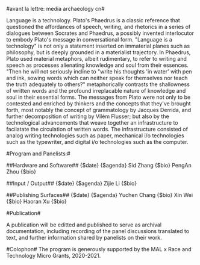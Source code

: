 #avant la lettre: media archaeology cn# 

Language is a technology. Plato's Phaedrus is a classic reference that questioned the affordances of speech, writing, and rhetorics in a series of dialogues between Socrates and Phaedrus, a possibly invented interlocutor to embody Plato's message in conversational form. "Language is a technology" is not only a statement inserted on immaterial planes such as philosophy, but is deeply grounded in a materialist trajectory. In Phaedrus, Plato used material metaphors, albeit rudimentary, to refer to writing and speech as processes alienating knowledge and soul from their essences. "Then he will not seriously incline to "write his thoughts 'in water' with pen and ink, sowing words which can neither speak for themselves nor teach the truth adequately to others?" metaphorically contrasts the shallowness of written words and the profound irreplacable nature of knowledge and soul in their essential forms. The messages from Plato were not only to be contested and enriched by thinkers and the concepts that they've brought forth, most notably the concept of grammatology by Jacques Derrida, and further decomposition of writing by Vilém Flusser; but also by the technological advancements  that weave together an infrastructure to facilatate the circulation of written words. The infrastructure consisted of analog writing technologies such as paper, mechanical i/o technologies such as the typewriter, and digital i/o technologies such as the computer. 

<!---This will be further editted after looking into Of Grammatology
	
In the West, the written word is organized using the alphabet system, such as the Roman alphabet. In writing cultures mediated not by the alphabet, it is a whole different story. The program specifically revolves around the culture and technology surrounding the Chinese language. Organized by ideograms, the technological developments made for circulating Chinese text, exist in complex relationship to the West. The differentiations are both immaterial and material. Immaterial, as in how the ideogram writing system organize abstract thinking; material, as in how hardware developments in technology adapts to the ideogram writing system from prototypes that based on Western alphabets. Examples such as the early Chinese typewriter with ideogram inputs, and i/o systems developed since personal computing to transform QWERTY keyboard inputs to ideogram based characters. The choice to focus on a non-western writing technology is attempt to map out, how the conception of race may be technologically conditioned. Too often we know race as a definitive notion, associated with relatively fixed parameters: national and regional borders, biological traits, and cultural customs stereotypically performed by designated racial groups. The project is an attempt to unravel the notion of race with a processual, rather than the definitive manner, by choosing the Chinese writing technology as a field of investigation. "Avant la lettre" not only reflects that the project deals with "letters", but also refers to the diverse practices with relation to Chinese writing technologies in an archaeological manner, but may not have been formally presented or recognized by the Western media archaeology context. --->


#Program and Panelists:#

##Hardware and Software##
{$date}
{$agenda}
Sid Zhang {$bio}
PengAn Zhou {$bio}

##Input / Output##
{$date}
{$agenda}
Zijie Li {$bio}

##Publishing Surfaces##
{$date}
{$agenda}
Yuchen Chang {$bio}
Xin Wei {$bio}
Haoran Xu {$bio}

#Publication#

A publication will be editted and published to serve as archival documentation, including recording of the panel discussions translated to text, and further information shared by panelists on their work.   

#Colophon#
The program is generously supported by the MAL x Race and Technology Micro Grants, 2020-2021. 
















 
